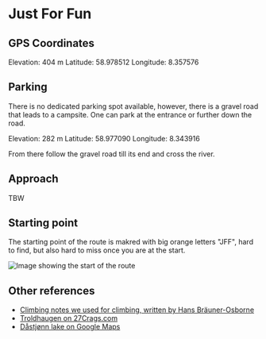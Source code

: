 # Just For Fun

## GPS Coordinates

Elevation: 404 m
Latitude: 58.978512
Longitude: 8.357576

## Parking

There is no dedicated parking spot available, however, there is a gravel road that leads to a campsite. One can park at the entrance or further down the road.

Elevation: 282 m
Latitude: 58.977090
Longitude: 8.343916

From there follow the gravel road till its end and cross the river.

## Approach

TBW

## Starting point

The starting point of the route is makred with big orange letters "JFF", hard to find, but also hard to miss once you are at the start.

![Image showing the start of the route](../../images/JustForFunStart.jpg)

## Other references

- [Climbing notes we used for climbing, written by Hans Bräuner-Osborne](https://www.climb.dk/Nissedalen1.html)
- [Troldhaugen on 27Crags.com](https://27crags.com/crags/troldhaugen)
- [Dåstjønn lake on Google Maps](https://www.google.com/maps/place/Ron+bru/@58.9792585,8.3147756,15z)
